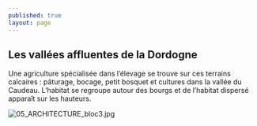 ```yaml
---
published: true
layout: page
---
```


## Les vallées affluentes de la Dordogne

Une agriculture spécialisée dans l’élevage se trouve sur ces terrains calcaires : pâturage, bocage, petit bosquet et cultures dans la vallée du Caudeau. L’habitat se regroupe autour des bourgs et de l’habitat dispersé apparaît sur les hauteurs.

![05_ARCHITECTURE_bloc3.jpg]({{site.baseurl}}/data/images/5/architecture/05_ARCHITECTURE_bloc3.jpg)